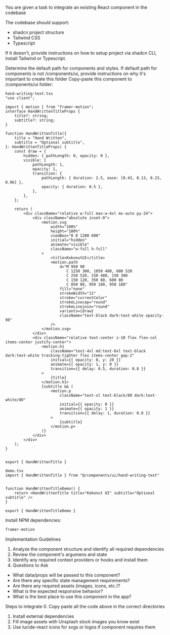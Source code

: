 You are given a task to integrate an existing React component in the codebase

The codebase should support:
- shadcn project structure  
- Tailwind CSS
- Typescript

If it doesn't, provide instructions on how to setup project via shadcn CLI, install Tailwind or Typescript.

Determine the default path for components and styles. 
If default path for components is not /components/ui, provide instructions on why it's important to create this folder
Copy-paste this component to /components/ui folder:
```tsx
hand-writing-text.tsx
"use client";

import { motion } from "framer-motion";
interface HandWrittenTitleProps {
    title?: string;
    subtitle?: string;
}

function HandWrittenTitle({
    title = "Hand Written",
    subtitle = "Optional subtitle",
}: HandWrittenTitleProps) {
    const draw = {
        hidden: { pathLength: 0, opacity: 0 },
        visible: {
            pathLength: 1,
            opacity: 1,
            transition: {
                pathLength: { duration: 2.5, ease: [0.43, 0.13, 0.23, 0.96] },
                opacity: { duration: 0.5 },
            },
        },
    };

    return (
        <div className="relative w-full max-w-4xl mx-auto py-24">
            <div className="absolute inset-0">
                <motion.svg
                    width="100%"
                    height="100%"
                    viewBox="0 0 1200 600"
                    initial="hidden"
                    animate="visible"
                    className="w-full h-full"
                >
                    <title>KokonutUI</title>
                    <motion.path
                        d="M 950 90 
                           C 1250 300, 1050 480, 600 520
                           C 250 520, 150 480, 150 300
                           C 150 120, 350 80, 600 80
                           C 850 80, 950 180, 950 180"
                        fill="none"
                        strokeWidth="12"
                        stroke="currentColor"
                        strokeLinecap="round"
                        strokeLinejoin="round"
                        variants={draw}
                        className="text-black dark:text-white opacity-90"
                    />
                </motion.svg>
            </div>
            <div className="relative text-center z-10 flex flex-col items-center justify-center">
                <motion.h1
                    className="text-4xl md:text-6xl text-black dark:text-white tracking-tighter flex items-center gap-2"
                    initial={{ opacity: 0, y: 20 }}
                    animate={{ opacity: 1, y: 0 }}
                    transition={{ delay: 0.5, duration: 0.8 }}
                >
                    {title}
                </motion.h1>
                {subtitle && (
                    <motion.p
                        className="text-xl text-black/80 dark:text-white/80"
                        initial={{ opacity: 0 }}
                        animate={{ opacity: 1 }}
                        transition={{ delay: 1, duration: 0.8 }}
                    >
                        {subtitle}
                    </motion.p>
                )}
            </div>
        </div>
    );
}


export { HandWrittenTitle }

demo.tsx
import { HandWrittenTitle } from "@/components/ui/hand-writing-text"


function HandWrittenTitleDemo() {
    return <HandWrittenTitle title="Kokonut UI" subtitle="Optional subtitle" />
}

export { HandWrittenTitleDemo }
```

Install NPM dependencies:
```bash
framer-motion
```

Implementation Guidelines
 1. Analyze the component structure and identify all required dependencies
 2. Review the component's argumens and state
 3. Identify any required context providers or hooks and install them
 4. Questions to Ask
 - What data/props will be passed to this component?
 - Are there any specific state management requirements?
 - Are there any required assets (images, icons, etc.)?
 - What is the expected responsive behavior?
 - What is the best place to use this component in the app?

Steps to integrate
 0. Copy paste all the code above in the correct directories
 1. Install external dependencies
 2. Fill image assets with Unsplash stock images you know exist
 3. Use lucide-react icons for svgs or logos if component requires them
